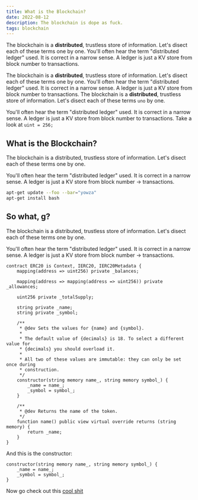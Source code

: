 ```yaml
---
title: What is the Blockchain?
date: 2022-08-12
description: The blockchain is dope as fuck.
tags: blockchain
---
```


The blockchain is a **distributed**, trustless store of information. Let's
disect each of these terms one by one. You'll often hear the term "distributed
ledger" used. It is correct in a narrow sense. A ledger is just a KV store from
block number to transactions.

The blockchain is a **distributed**, trustless store of information. Let's
disect each of these terms one by one. You'll often hear the term "distributed
ledger" used. It is correct in a narrow sense. A ledger is just a KV store from
block number to transactions. The blockchain is a **distributed**, trustless
store of information. Let's disect each of these terms `uno` by one.

You'll often hear the term "distributed ledger" used. It is correct in a narrow
sense. A ledger is just a KV store from block number to transactions. Take a
look at `uint = 256;`

## What is the Blockchain?

The blockchain is a distributed, trustless store of information. Let's disect
each of these terms one by one.

You'll often hear the term "distributed ledger" used. It is correct in a narrow
sense. A ledger is just a KV store from block number -> transactions.

```bash
apt-get update --foo --bar="yowza"
apt-get install bash
```

## So what, g?

The blockchain is a distributed, trustless store of information. Let's disect
each of these terms one by one.

You'll often hear the term "distributed ledger" used. It is correct in a narrow
sense. A ledger is just a KV store from block number -> transactions.

```solidity
contract ERC20 is Context, IERC20, IERC20Metadata {
    mapping(address => uint256) private _balances;

    mapping(address => mapping(address => uint256)) private _allowances;

    uint256 private _totalSupply;

    string private _name;
    string private _symbol;

    /**
     * @dev Sets the values for {name} and {symbol}.
     *
     * The default value of {decimals} is 18. To select a different value for
     * {decimals} you should overload it.
     *
     * All two of these values are immutable: they can only be set once during
     * construction.
     */
    constructor(string memory name_, string memory symbol_) {
        _name = name_;
        _symbol = symbol_;
    }

    /**
     * @dev Returns the name of the token.
     */
    function name() public view virtual override returns (string memory) {
        return _name;
    }
}
```

And this is the constructor:

```solidity
constructor(string memory name_, string memory symbol_) {
    _name = name_;
    _symbol = symbol_;
}
```

Now go check out this [cool shit](https://google.com)
